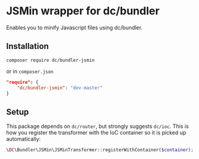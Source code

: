 # JSMin wrapper for dc/bundler

Enables you to minify Javascript files using dc/bundler.

## Installation

```
composer require dc/bundler-jsmin
```

or in `composer.json`

```json
"require": {
    "dc/bundler-jsmin": "dev-master"
}
```

## Setup

This package depends on `dc/router`, but strongly suggests `dc/ioc`. This is how you register the transformer with
the IoC container so it is picked up automatically:

```php
\DC\Bundler\JSMin\JSMinTransformer::registerWithContainer($container);
```
